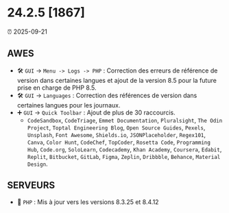 # 24.2.5 [1867]

⏰ 2025-09-21

## AWES
- 🛠️ `GUI` -> `Menu -> Logs -> PHP` : Correction des erreurs de référence de version dans certaines langues et ajout de la version 8.5 pour la future prise en charge de PHP 8.5.
- 🛠️ `GUI` -> `Languages` : Correction des références de version dans certaines langues pour les journaux.
- ➕ `GUI` -> `Quick Toolbar` : Ajout de plus de 30 raccourcis.
    - `CodeSandbox`, `CodeTriage`, `Emmet Documentation`, `Pluralsight`, `The Odin Project`, `Toptal Engineering Blog`, `Open Source Guides`, `Pexels`, `Unsplash`, `Font Awesome`, `Shields.io`, `JSONPlaceholder`, `Regex101`, `Canva`, `Color Hunt`, `CodeChef`, `TopCoder`, `Rosetta Code`, `Programming Hub`, `Code.org`, `SoloLearn`, `Codecademy`, `Khan Academy`, `Coursera`, `Edabit`, `Replit`, `Bitbucket`, `GitLab`, `Figma`, `Zeplin`, `Dribbble`, `Behance`, `Material Design`.

## SERVEURS
- 🔄 `PHP` : Mis à jour vers les versions 8.3.25 et 8.4.12
